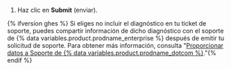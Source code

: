 1. Haz clic en **Submit** (enviar).

{% ifversion ghes %}
Si eliges no incluir el diagnóstico en tu ticket de soporte, puedes compartir información de dicho diagnóstico con
el soporte de {% data variables.product.prodname_enterprise %} después de emitir tu solicitud de soporte. Para obtener más información, consulta "[Proporcionar datos a Soporte de {% data variables.product.prodname_dotcom %}](/enterprise/admin/guides/enterprise-support/providing-data-to-github-support)."{% endif %}
